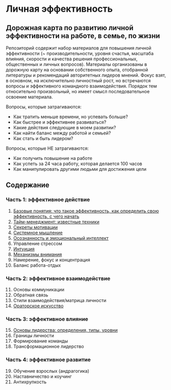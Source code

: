 # Личная эффективность

## Дорожная карта по развитию личной эффективности на работе, в семье, по жизни

Репозиторий содержит набор материалов для повышения личной эффективности (~ производительности, уровня счастья, масштаба влияния, скорости и качества решения профессиональных, общественных и личных вопросов). Материалы организованы в дорожную карту на основании собственного опыта, отобранной литературы и рекомендаций авторитетных лидеров мнений. Фокус взят, в основном, на исключительно личностный рост, но встречаются вопросы и эффективного командного взаимодействия. Порядок тем относительно произвольный, но имеет смысл последовательное освоение материала.

Вопросы, которые затрагиваются:
* Как тратить меньше времени, но успевать больше?
* Как быстрее и эффективнее развиваться?
* Какие действия следующие в моем развитии?
* Как найти баланс между работой и семьей?
* Как стать и быть лидером?

Вопросы, которые НЕ затрагиваются:
* Как получить повышение на работе
* Как успеть за 24 часа работу, которая делается 100 часов
* Как манипулировать другими людьми для достижения цели

## Содержание

### Часть 1: эффективное действие

01. [Базовые понятия: что такое эффективность, как определить свою эффективность, с чего начать](https://github.com/sunnybear/personal-efficiency/tree/main/01.%20Базовые%20вопросы)
02. [Тайм-менеджмент: известные техники](https://github.com/sunnybear/personal-efficiency/tree/main/02.%20Тайм-менеджмент)
03. [Секреты мотивации](https://github.com/sunnybear/personal-efficiency/tree/main/03.%20Секреты%20мотивации)
04. [Системное мышление](https://github.com/sunnybear/personal-efficiency/tree/main/04.%20Системное%20мышление)
05. [Осознанность и эмоциональный интеллект](https://github.com/sunnybear/personal-efficiency/tree/main/05.%20Осознанность)
06. Управление стрессом
07. [Интуиция](https://github.com/sunnybear/personal-efficiency/tree/main/07.%20Интуиция)
08. [Механизмы внимания](https://github.com/sunnybear/personal-efficiency/tree/main/08.%20Механизмы%20внимания)
09. Намерение, фокус и концентрация
10. Баланс работа-отдых

### Часть 2: эффективное взаимодействие

11. Основы коммуникации
12. Обратная связь
13. Стили взаимодействия/матрица личности
14. [Ораторское искусство](https://github.com/sunnybear/personal-efficiency/tree/main/14.%20Ораторское%20искусство)

### Часть 3: эффективное влияние

15. [Основы лидерства: определения, типы, уровни](https://github.com/sunnybear/personal-efficiency/tree/main/15.%20Основы%20лидерства)
16. Границы личности
17. Формирование команды
18. Трансформационное лидерство

### Часть 4: эффективное развитие

19. Обучение взрослых (андрагогика)
20. Наставничество и коучинг
21. Антихрупкость

